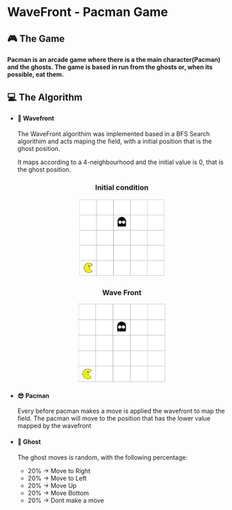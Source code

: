 # WaveFront - Pacman Game
<h2>🎮 The Game</h2>
<h4>Pacman is an arcade game where there is a the main character(Pacman) and the ghosts. The game is based in run from the ghosts or, when its possible, eat them.</h4>

<h2>💻 The Algorithm</h2>
<ul>
    <li>
        <h4>🌊 Wavefront</h4>
        <p>The WaveFront algorithim was implemented based in a BFS Search algorithim and acts maping the field, with a initial position that is the ghost position.</p>
        <p>It maps according to a 4-neighbourhood and the initial value is 0, that is the ghost position.</p>
        <div align="center">
            <h3>Initial condition</h3>
            <img src="./src/images/pacman_board_clean.PNG" heihgt="200px" width="200px"/>
            <h3>Wave Front</h3>
            <img src="./src/images/wavefront.gif" heihgt="200px" width="200px"/>
        </div>
    </li>
    <li>
        <h4>😎 Pacman</h4>
        <p>Every before pacman makes a move is applied the wavefront to map the field. The pacman will move to the position that has the lower value mapped by the wavefront</p>
    </li>
    <li>
        <h4>👾 Ghost</h4>
        <p>The ghost moves is random, with the following percentage:</p>
        <ul>
            <li>20% -> Move to Right</li>
            <li>20% -> Move to Left</li>
            <li>20% -> Move Up</li>
            <li>20% -> Move Bottom</li>
            <li>20% -> Dont make a move</li>
        </ul>
    </li>
</ul>
